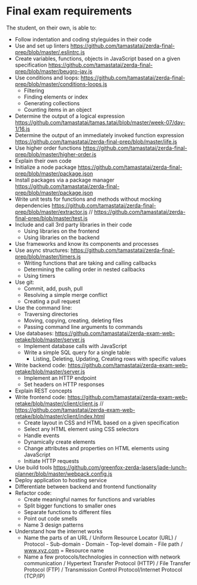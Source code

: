 # Final exam requirements

The student, on their own, is able to:
- Follow indentation and coding styleguides in their code
- Use and set up linters  https://github.com/tamastatai/zerda-final-prep/blob/master/.eslintrc.js
- Create variables, functions, objects in JavaScript based on a given specification  https://github.com/tamastatai/zerda-final-prep/blob/master/beugro-jav.js
- Use conditions and loops:  https://github.com/tamastatai/zerda-final-prep/blob/master/conditions-loops.js
  - Filtering
  - Finding elements or index
  - Generating collections
  - Counting items in an object
- Determine the output of a logical expression  https://github.com/tamastatai/tamas.tatai/blob/master/week-07/day-1/16.js
- Determine the output of an immediately invoked function expression  https://github.com/tamastatai/zerda-final-prep/blob/master/iife.js
- Use higher order functions  https://github.com/tamastatai/zerda-final-prep/blob/master/higher-order.js
- Explain their own code
- Initialize a node package  https://github.com/tamastatai/zerda-final-prep/blob/master/package.json
- Install packages via a package manager  https://github.com/tamastatai/zerda-final-prep/blob/master/package.json
- Write unit tests for functions and methods without mocking dependencies 
https://github.com/tamastatai/zerda-final-prep/blob/master/extractor.js // 
https://github.com/tamastatai/zerda-final-prep/blob/master/test.js
- Include and call 3rd party libraries in their code
  - Using libraries on the frontend
  - Using libraries on the backend
- Use frameworks and know its components and processes
- Use async structures:  https://github.com/tamastatai/zerda-final-prep/blob/master/timers.js
  - Writing functions that are taking and calling callbacks
  - Determining the calling order in nested callbacks
  - Using timers  
- Use git:
  - Commit, add, push, pull
  - Resolving a simple merge conflict
  - Creating a pull request
- Use the command line:
  - Traversing directories
  - Moving, copying, creating, deleting files
  - Passing command line arguments to commands
- Use databases: https://github.com/tamastatai/zerda-exam-web-retake/blob/master/server.js
  - Implement database calls with JavaScript
  - Write a simple SQL query for a single table:
    - Listing, Deleting, Updating, Creating rows with specific values
- Write backend code: https://github.com/tamastatai/zerda-exam-web-retake/blob/master/server.js
  - Implement an HTTP endpoint
  - Set headers on HTTP responses
- Explain REST concepts
- Write frontend code: https://github.com/tamastatai/zerda-exam-web-retake/blob/master/client/client.js // 
                       https://github.com/tamastatai/zerda-exam-web-retake/blob/master/client/index.html
  - Create layout in CSS and HTML based on a given specification
  - Select any HTML element using CSS selectors
  - Handle events
  - Dynamically create elements
  - Change attributes and properties on HTML elements using JavaScript
  - Initiate HTTP requests
- Use build tools https://github.com/greenfox-zerda-lasers/jade-lunch-planner/blob/master/webpack.config.js
- Deploy application to hosting service
- Differentiate between backend and frontend functionality
- Refactor code:
  - Create meaningful names for functions and variables
  - Split bigger functions to smaller ones
  - Separate functions to different files
  - Point out code smells
  - Name 3 design patterns
- Understand how the internet works
  - Name the parts of an URL
    / Uniform Resource Locator (URL)
    / Protocol - Sub-domain - Domain - Top-level domain - File path
    / www.xyz.com = Resource name
  - Name a few protocols/technologies in connection with network communication
    / Hypertext Transfer Protocol (HTTP)
    / File Transfer Protocol (FTP)
    / Transmission Control Protocol/Internet Protocol (TCP/IP)
